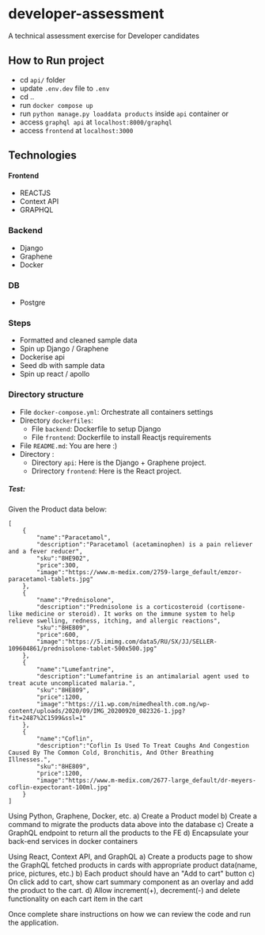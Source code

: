 # developer-assessment
A technical assessment exercise for Developer candidates

## How to Run project
- cd `api/` folder
- update `.env.dev` file to `.env`
- cd ..
- run `docker compose up`
- run `python manage.py loaddata products` inside `api` container or 
- access `graphql api` at `localhost:8000/graphql`
- access `frontend` at `localhost:3000`

## Technologies

#### Frontend
- REACTJS
- Context API
- GRAPHQL

### Backend
- Django
- Graphene
- Docker

### DB
- Postgre


### Steps
- Formatted and cleaned sample data
- Spin up Django / Graphene
- Dockerise api
- Seed db with sample data
- Spin up react / apollo


### Directory structure

  - File `docker-compose.yml`: Orchestrate all containers settings
  - Directory `dockerfiles`: 
    - File `backend`: Dockerfile to setup Django
    - File `frontend`: Dockerfile to install Reactjs requirements
  - File `README.md`: You are here :)
  - Directory :
    - Directory `api`: Here is the Django + Graphene project.
    - Drirectory `frontend`: Here is the React project.


##### Test:
Given the Product data below: 

```
[
    {
        "name":"Paracetamol",
        "description":"Paracetamol (acetaminophen) is a pain reliever and a fever reducer",
        "sku":"8HE902",
        "price":300,
        "image":"https://www.m-medix.com/2759-large_default/emzor-paracetamol-tablets.jpg"
    },
    {
        "name":"Prednisolone",
        "description":"Prednisolone is a corticosteroid (cortisone-like medicine or steroid). It works on the immune system to help relieve swelling, redness, itching, and allergic reactions",
        "sku":"8HE809",
        "price":600,
        "image":"https://5.imimg.com/data5/RU/SX/JJ/SELLER-109604861/prednisolone-tablet-500x500.jpg"
    },
    {
        "name":"Lumefantrine",
        "description":"Lumefantrine is an antimalarial agent used to treat acute uncomplicated malaria.",
        "sku":"8HE809",
        "price":1200,
        "image":"https://i1.wp.com/nimedhealth.com.ng/wp-content/uploads/2020/09/IMG_20200920_082326-1.jpg?fit=2487%2C1599&ssl=1"
    },
    {
        "name":"Coflin",
        "description":"Coflin Is Used To Treat Coughs And Congestion Caused By The Common Cold, Bronchitis, And Other Breathing Illnesses.",
        "sku":"8HE809",
        "price":1200,
        "image":"https://www.m-medix.com/2677-large_default/dr-meyers-coflin-expectorant-100ml.jpg"
    }
]
```

Using Python, Graphene, Docker, etc.
a) Create a Product model
b) Create a command to migrate the products data above into the database
c) Create a GraphQL endpoint to return all the products to the FE
d) Encapsulate your back-end services in docker containers

Using React, Context API, and GraphQL
a) Create a products page to show the GraphQL fetched products in cards with appropriate product data(name, price, pictures, etc.)
b) Each product should have an "Add to cart" button
c) On click add to cart, show cart summary component as an overlay and add the product to the cart.
d) Allow increment(+), decrement(-) and delete functionality on each cart item in the cart

Once complete share instructions on how we can review the code and run
the application.



